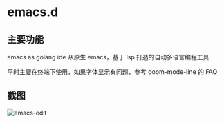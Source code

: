 # emacs.d
## 主要功能
emacs as golang ide 
从原生 emacs，基于 lsp 打造的自动多语言编程工具

平时主要在终端下使用，如果字体显示有问题，参考 doom-mode-line 的 FAQ  


## 截图
![emacs-edit](https://github.com/user-attachments/assets/7b26a08e-d769-4935-ae3d-7dd914ea5fac)

